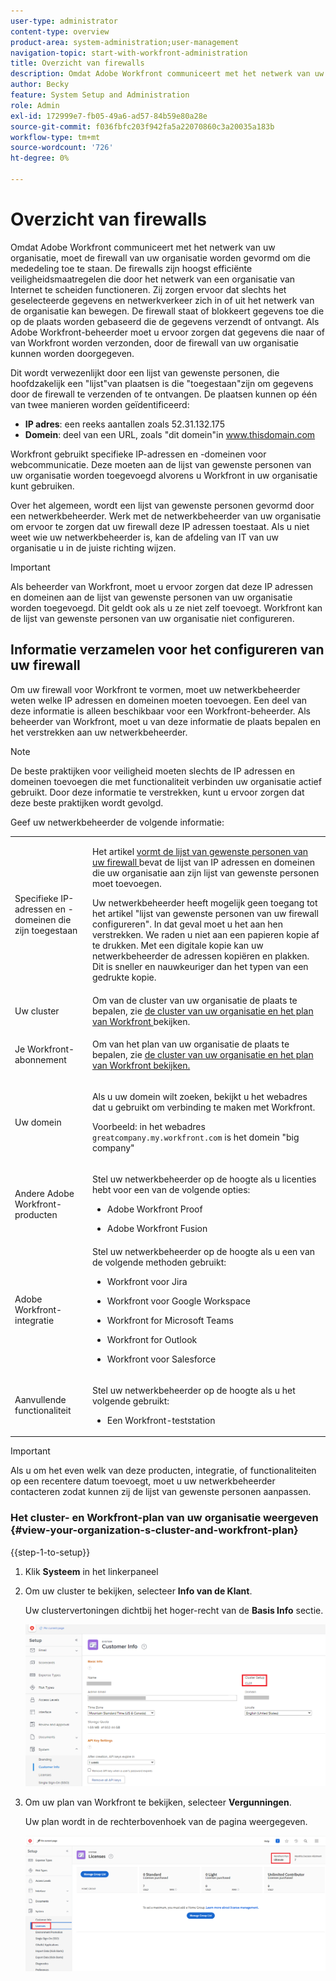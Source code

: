 ```yaml
---
user-type: administrator
content-type: overview
product-area: system-administration;user-management
navigation-topic: start-with-workfront-administration
title: Overzicht van firewalls
description: Omdat Adobe Workfront communiceert met het netwerk van uw organisatie, moet de firewall van uw organisatie worden gevormd om die mededeling toe te staan. De firewalls zijn hoogst efficiënte veiligheidsmaatregelen die door het netwerk van een organisatie van Internet te scheiden functioneren. Zij zorgen ervoor dat slechts het geselecteerde gegevens en netwerkverkeer zich in of uit het netwerk van de organisatie kan bewegen. De firewall staat of blokkeert gegevens toe die op de plaats worden gebaseerd die de gegevens verzendt of ontvangt. Als Adobe Workfront-beheerder moet u ervoor zorgen dat gegevens die naar of van Workfront worden verzonden, door de firewall van uw organisatie kunnen worden doorgegeven.
author: Becky
feature: System Setup and Administration
role: Admin
exl-id: 172999e7-fb05-49a6-ad57-84b59e80a28e
source-git-commit: f036fbfc203f942fa5a22070860c3a20035a183b
workflow-type: tm+mt
source-wordcount: '726'
ht-degree: 0%

---
```


# Overzicht van firewalls

Omdat Adobe Workfront communiceert met het netwerk van uw organisatie, moet de firewall van uw organisatie worden gevormd om die mededeling toe te staan. De firewalls zijn hoogst efficiënte veiligheidsmaatregelen die door het netwerk van een organisatie van Internet te scheiden functioneren. Zij zorgen ervoor dat slechts het geselecteerde gegevens en netwerkverkeer zich in of uit het netwerk van de organisatie kan bewegen. De firewall staat of blokkeert gegevens toe die op de plaats worden gebaseerd die de gegevens verzendt of ontvangt. Als Adobe Workfront-beheerder moet u ervoor zorgen dat gegevens die naar of van Workfront worden verzonden, door de firewall van uw organisatie kunnen worden doorgegeven.

Dit wordt verwezenlijkt door een lijst van gewenste personen, die hoofdzakelijk een &quot;lijst&quot;van plaatsen is die &quot;toegestaan&quot;zijn om gegevens door de firewall te verzenden of te ontvangen. De plaatsen kunnen op één van twee manieren worden geïdentificeerd:

* **IP adres**: een reeks aantallen zoals 52.31.132.175
* **Domein**: deel van een URL, zoals &quot;dit domein&quot;in www.thisdomain.com

Workfront gebruikt specifieke IP-adressen en -domeinen voor webcommunicatie. Deze moeten aan de lijst van gewenste personen van uw organisatie worden toegevoegd alvorens u Workfront in uw organisatie kunt gebruiken.

Over het algemeen, wordt een lijst van gewenste personen gevormd door een netwerkbeheerder. Werk met de netwerkbeheerder van uw organisatie om ervoor te zorgen dat uw firewall deze IP adressen toestaat. Als u niet weet wie uw netwerkbeheerder is, kan de afdeling van IT van uw organisatie u in de juiste richting wijzen.

>[!IMPORTANT]
>
>Als beheerder van Workfront, moet u ervoor zorgen dat deze IP adressen en domeinen aan de lijst van gewenste personen van uw organisatie worden toegevoegd. Dit geldt ook als u ze niet zelf toevoegt. Workfront kan de lijst van gewenste personen van uw organisatie niet configureren.

## Informatie verzamelen voor het configureren van uw firewall

Om uw firewall voor Workfront te vormen, moet uw netwerkbeheerder weten welke IP adressen en domeinen moeten toevoegen. Een deel van deze informatie is alleen beschikbaar voor een Workfront-beheerder. Als beheerder van Workfront, moet u van deze informatie de plaats bepalen en het verstrekken aan uw netwerkbeheerder.

>[!NOTE]
>
>De beste praktijken voor veiligheid moeten slechts de IP adressen en domeinen toevoegen die met functionaliteit verbinden uw organisatie actief gebruikt. Door deze informatie te verstrekken, kunt u ervoor zorgen dat deze beste praktijken wordt gevolgd.

Geef uw netwerkbeheerder de volgende informatie:

<table style="table-layout:auto"> 
 <col> 
 <col> 
 <tbody> 
  <tr> 
   <td role="rowheader">Specifieke IP-adressen en -domeinen die zijn toegestaan</td> 
   <td> <p>Het artikel <a href="../../administration-and-setup/get-started-wf-administration/configure-your-firewall.md" class="MCXref xref"> vormt de lijst van gewenste personen van uw firewall </a> bevat de lijst van IP adressen en domeinen die uw organisatie aan zijn lijst van gewenste personen moet toevoegen. </p> <p>Uw netwerkbeheerder heeft mogelijk geen toegang tot het artikel "lijst van gewenste personen van uw firewall configureren". In dat geval moet u het aan hen verstrekken. We raden u niet aan een papieren kopie af te drukken. Met een digitale kopie kan uw netwerkbeheerder de adressen kopiëren en plakken. Dit is sneller en nauwkeuriger dan het typen van een gedrukte kopie.</p> </td> 
  </tr> 
  <tr> 
   <td role="rowheader">Uw cluster</td> 
   <td>Om van de cluster van uw organisatie de plaats te bepalen, zie <a href="#view-your-organization-s-cluster-and-workfront-plan" class="MCXref xref"> de cluster van uw organisatie en het plan van Workfront </a> bekijken.</td> 
  </tr> 
  <tr> 
   <td role="rowheader">Je Workfront-abonnement</td> 
   <td> <p>Om van het plan van uw organisatie de plaats te bepalen, zie <a href="#view-your-organization-s-cluster-and-workfront-plan" class="MCXref xref"> de cluster van uw organisatie en het plan van Workfront bekijken.</a></p> </td> 
  </tr> 
  <tr> 
   <td role="rowheader">Uw domein</td> 
   <td> <p>Als u uw domein wilt zoeken, bekijkt u het webadres dat u gebruikt om verbinding te maken met Workfront.</p> <p>Voorbeeld: in het webadres <code>greatcompany.my.workfront.com</code> is het domein "big company"</p> </td> 
  </tr> 
  <tr> 
   <td role="rowheader">Andere Adobe Workfront-producten</td> 
   <td> <p>Stel uw netwerkbeheerder op de hoogte als u licenties hebt voor een van de volgende opties:</p> 
    <ul> 
     <li> <p>Adobe Workfront Proof</p> </li> 
     <li> <p>Adobe Workfront Fusion </p> </li> 
    </ul> </td> 
  </tr> 
  <tr> 
   <td role="rowheader">Adobe Workfront-integratie</td> 
   <td>Stel uw netwerkbeheerder op de hoogte als u een van de volgende methoden gebruikt:
    <ul>
     <li><p>Workfront voor Jira</p></li>
     <li><p>Workfront voor Google Workspace</p></li>
     <li><p>Workfront for Microsoft Teams</p></li>
     <li><p>Workfront for Outlook</p></li>
     <li><p>Workfront voor Salesforce</p></li>
    </ul></td> 
  </tr> 
  <tr> 
   <td role="rowheader">Aanvullende functionaliteit</td> 
   <td> <p>Stel uw netwerkbeheerder op de hoogte als u het volgende gebruikt:</p> 
    <ul> 
     <li> <p>Een Workfront-teststation</p> </li> 
    </ul> </td>
  </tr> 
 </tbody> 
</table>

>[!IMPORTANT]
>
>Als u om het even welk van deze producten, integratie, of functionaliteiten op een recentere datum toevoegt, moet u uw netwerkbeheerder contacteren zodat kunnen zij de lijst van gewenste personen aanpassen.

### Het cluster- en Workfront-plan van uw organisatie weergeven {#view-your-organization-s-cluster-and-workfront-plan}

{{step-1-to-setup}}

1. Klik **Systeem** in het linkerpaneel
1. Om uw cluster te bekijken, selecteer **Info van de Klant**.

   Uw clustervertoningen dichtbij het hoger-recht van de **Basis Info** sectie.

   ![](assets/locate-cluster.png)

1. Om uw plan van Workfront te bekijken, selecteer **Vergunningen**.

   Uw plan wordt in de rechterbovenhoek van de pagina weergegeven.

   ![](assets/locate-plan.png)

